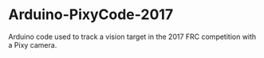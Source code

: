# Arduino-PixyCode-2017
Arduino code used to track a vision target in the 2017 FRC competition with a Pixy camera.
